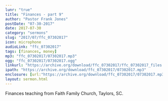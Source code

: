 ```yaml
---
lunr: "true"
title: "Finances - part 9"
author: "Pastor Frank Jones"
postDate: "07-30-2017"
date: 2017-07-30
category: "sermons"
slug: "2017/07/ffc_07302017"
icon: microphone
audioLink: "ffc_07302017"
tags: [finances, money]
mp3: "ffc_07302017/07302017.mp3"
ogg: "ffc_07302017/07302017.ogg"
linkurl: "https://archive.org/download/ffc_07302017/ffc_07302017_files.xml"
ipath: "https://archive.org/download/ffc_07302017/07302017.mp3"
enclosure: [url:"https://archive.org/download/ffc_07302017/07302017.mp3"]
layout: sermon.html
---
```


Finances teaching from Faith Family Church, Taylors, SC.
